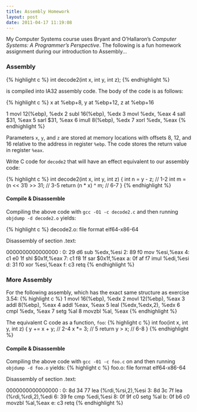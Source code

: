 ```yaml
---
title: Assembly Homework
layout: post
date: 2011-04-17 11:19:08
---
```

My Computer Systems course uses Bryant and O’Hallaron’s *Computer Systems: A Programmer’s Perspective*. The following is a fun homework assignment during our introduction to Assembly...

### Assembly
{% highlight c %}
int decode2(int x, int y, int z);
{% endhighlight %}

is compiled into IA32 assembly code. The body of the code is as follows:

{% highlight c %}
  x at %ebp+8, y at %ebp+12, z at %ebp+16

1    movl    12(%ebp), %edx
2    subl    16(%ebp), %edx
3    movl    %edx, %eax
4    sall    $31, %eax
5    sarl    $31, %eax
6    imull   8(%ebp), %edx
7    xorl    %edx, %eax
{% endhighlight %}

Parameters `x`, `y`, and `z` are stored at memory locations with offsets 8, 12, and 16 relative to the address in register `%ebp`. The code stores the return value in register `%eax`.

Write C code for `decode2` that will have an effect equivalent to our assembly code:

{% highlight c %}
int decode2(int x, int y, int z)
{
    int n = y - z;           // 1-2
    int m = (n << 31) >> 31; // 3-5
    return (n * x) ^ m;      // 6-7
}
{% endhighlight %}

#### Compile & Disassemble
Compiling the above code with `gcc -O1 -c decode2.c` and then running `objdump -d decode2.o` yields:

{% highlight c %}
decode2.o:	file format elf64-x86-64

Disassembly of section .text:

0000000000000000 <decode2>:
    0:   29 d6			sub	%edx,%esi
    2:   89 f0			mov	%esi,%eax
    4:   c1 e0 1f		shl	$0x1f,%eax
    7:   c1 f8 1f		sar	$0x1f,%eax
    a:   0f af f7		imul	%edi,%esi
    d:   31 f0			xor	%esi,%eax
    f:   c3			retq
{% endhighlight %}

### More Assembly
For the following assembly, which has the exact same structure as exercise 3.54:
{% highlight c %}
1    movl    16(%ebp), %edx
2    movl    12(%ebp), %eax
3    addl    8(%ebp), %eax
4    addl    %eax, %eax
5    leal    (%edx,%edx,2), %edx
6    cmpl    %edx, %eax
7    setg    %al
8    movzbl  %al, %eax
{% endhighlight %}

The equivalent C code as a function, `foo`:
{% highlight c %}
int foo(int x, int y, int z)
{
    y += x + y;   // 2-4
    x *= 3;       // 5
    return y > x; // 6-8
}
{% endhighlight %}

####  Compile & Disassemble
Compiling the above code with `gcc -01 -c foo.c` on and then running `objdump -d foo.o` yields:
{% highlight c %}
foo.o:		file format elf64-x86-64

Disassembly of section .text:

0000000000000000 <foo>:
    0:   8d 34 77		lea	(%rdi,%rsi,2),%esi
    3:   8d 3c 7f		lea	(%rdi,%rdi,2),%edi
    6:   39 fe			cmp	%edi,%esi
    8:   0f 9f c0		setg	%al
    b:   0f b6 c0		movzbl	%al,%eax
    e:   c3			retq
{% endhighlight %}
